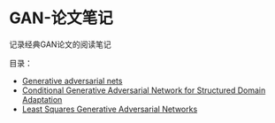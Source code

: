 # GAN-论文笔记
记录经典GAN论文的阅读笔记

目录：
- [Generative adversarial nets](https://github.com/heiretodemon/GAN-/blob/master/Generative%20Adversarial%20Nets.md)
- [Conditional Generative Adversarial Network for Structured Domain Adaptation](https://github.com/heiretodemon/GAN/tree/master/Conditional%20Generative%20Adversarial%20Network%20for%20Structured%20Domain%20Adaptation)
- [Least Squares Generative Adversarial Networks](https://github.com/heiretodemon/GAN/tree/master/LSGAN)
